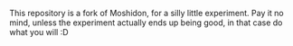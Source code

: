This repository is a fork of Moshidon, for a silly little experiment. Pay it no mind, unless the experiment actually ends up being good, in that case do what you will :D
